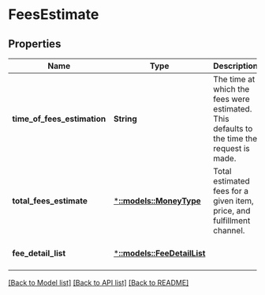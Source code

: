 # FeesEstimate

## Properties
Name | Type | Description | Notes
------------ | ------------- | ------------- | -------------
**time_of_fees_estimation** | **String** | The time at which the fees were estimated. This defaults to the time the request is made. | [default to null]
**total_fees_estimate** | [***::models::MoneyType**](MoneyType.md) | Total estimated fees for a given item, price, and fulfillment channel. | [optional] [default to null]
**fee_detail_list** | [***::models::FeeDetailList**](FeeDetailList.md) |  | [optional] [default to null]

[[Back to Model list]](../README.md#documentation-for-models) [[Back to API list]](../README.md#documentation-for-api-endpoints) [[Back to README]](../README.md)


